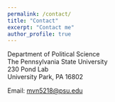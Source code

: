 ```yaml
---
permalink: /contact/
title: "Contact"
excerpt: "Contact me"
author_profile: true
---
```


Department of Political Science<br>
The Pennsylvania State University<br>
230 Pond Lab<br>
University Park, PA 16802

Email: mvn5218@psu.edu
